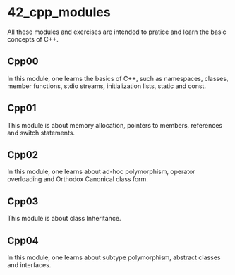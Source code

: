 # 42_cpp_modules

All these modules and exercises are intended to pratice and learn the basic concepts of C++.

## Cpp00
In this module, one learns the basics of C++, such as namespaces, classes, member functions, stdio streams, initialization lists, static and const.

## Cpp01
This module is about memory allocation, pointers to members, references and switch statements.

## Cpp02
In this module, one learns about ad-hoc polymorphism, operator overloading and Orthodox Canonical class form.

## Cpp03
This module is about class Inheritance.

## Cpp04
In this module, one learns about subtype polymorphism, abstract classes and interfaces.

